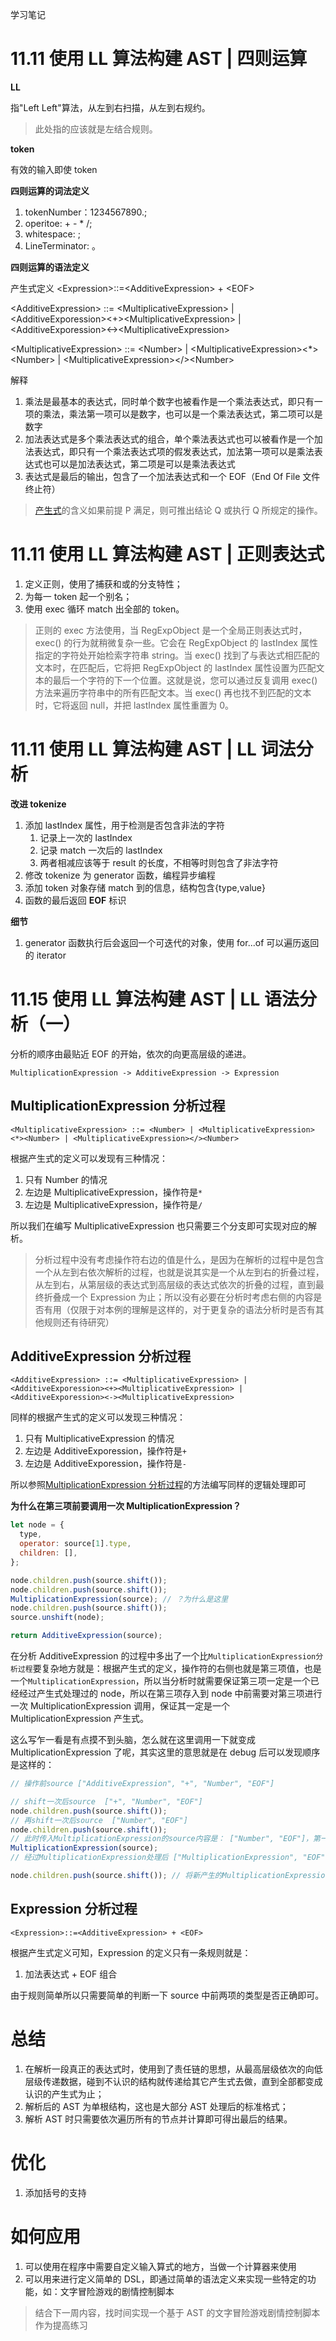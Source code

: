 学习笔记

# 11.11 使用 LL 算法构建 AST | 四则运算

**LL**

指"Left Left"算法，从左到右扫描，从左到右规约。

> 此处指的应该就是左结合规则。

**token**

有效的输入即使 token

**四则运算的词法定义**

1. tokenNumber：1234567890.;
2. operitoe: + - \* /;
3. whitespace: <SP>;
4. LineTerminator: <LR><CR>。

**四则运算的语法定义**

产生式定义
\<Expression\>::=\<AdditiveExpression\> + \<EOF\>

\<AdditiveExpression\> ::= \<MultiplicativeExpression\> | \<AdditiveExporession\><+>\<MultiplicativeExpression\> | \<AdditiveExporession\><->\<MultiplicativeExpression\>

\<MultiplicativeExpression\> ::= \<Number\> | \<MultiplicativeExpression\><\*>\<Number\> | \<MultiplicativeExpression\></>\<Number\>

解释

1. 乘法是最基本的表达式，同时单个数字也被看作是一个乘法表达式，即只有一项的乘法，乘法第一项可以是数字，也可以是一个乘法表达式，第二项可以是数字
2. 加法表达式是多个乘法表达式的组合，单个乘法表达式也可以被看作是一个加法表达式，即只有一个乘法表达式项的假发表达式，加法第一项可以是乘法表达式也可以是加法表达式，第二项是可以是乘法表达式
3. 表达式是最后的输出，包含了一个加法表达式和一个 EOF（End Of File 文件终止符）

> [产生式](https://baike.baidu.com/item/%E4%BA%A7%E7%94%9F%E5%BC%8F%E8%A1%A8%E7%A4%BA%E6%B3%95/9877764)的含义如果前提 P 满足，则可推出结论 Q 或执行 Q 所规定的操作。

# 11.11 使用 LL 算法构建 AST | 正则表达式

1. 定义正则，使用了捕获和或的分支特性；
2. 为每一 token 起一个别名；
3. 使用 exec 循环 match 出全部的 token。

> 正则的 exec 方法使用，当 RegExpObject 是一个全局正则表达式时，exec() 的行为就稍微复杂一些。它会在 RegExpObject 的 lastIndex 属性指定的字符处开始检索字符串 string。当 exec() 找到了与表达式相匹配的文本时，在匹配后，它将把 RegExpObject 的 lastIndex 属性设置为匹配文本的最后一个字符的下一个位置。这就是说，您可以通过反复调用 exec() 方法来遍历字符串中的所有匹配文本。当 exec() 再也找不到匹配的文本时，它将返回 null，并把 lastIndex 属性重置为 0。

# 11.11 使用 LL 算法构建 AST | LL 词法分析

**改进 tokenize**

1. 添加 lastIndex 属性，用于检测是否包含非法的字符
   1. 记录上一次的 lastIndex
   2. 记录 match 一次后的 lastIndex
   3. 两者相减应该等于 result 的长度，不相等时则包含了非法字符
2. 修改 tokenize 为 generator 函数，编程异步编程
3. 添加 token 对象存储 match 到的信息，结构包含{type,value}
4. 函数的最后返回 **EOF** 标识

**细节**

1. generator 函数执行后会返回一个可迭代的对象，使用 for...of 可以遍历返回的 iterator

# 11.15 使用 LL 算法构建 AST | LL 语法分析（一）

分析的顺序由最贴近 EOF 的开始，依次的向更高层级的递进。

```
MultiplicationExpression -> AdditiveExpression -> Expression
```

## MultiplicationExpression 分析过程

```
<MultiplicativeExpression> ::= <Number> | <MultiplicativeExpression><*><Number> | <MultiplicativeExpression></><Number>
```

根据产生式的定义可以发现有三种情况：

1. 只有 Number 的情况
2. 左边是 MultiplicativeExpression，操作符是`*`
3. 左边是 MultiplicativeExpression，操作符是`/`

所以我们在编写 MultiplicativeExpression 也只需要三个分支即可实现对应的解析。

> 分析过程中没有考虑操作符右边的值是什么，是因为在解析的过程中是包含一个从左到右依次解析的过程，也就是说其实是一个从左到右的折叠过程，从左到右，从第层级的表达式到高层级的表达式依次的折叠的过程，直到最终折叠成一个 Expression 为止；所以没有必要在分析时考虑右侧的内容是否有用（仅限于对本例的理解是这样的，对于更复杂的语法分析时是否有其他规则还有待研究）

## AdditiveExpression 分析过程

```
<AdditiveExpression> ::= <MultiplicativeExpression> | <AdditiveExporession><+><MultiplicativeExpression> | <AdditiveExporession><-><MultiplicativeExpression>
```

同样的根据产生式的定义可以发现三种情况：

1. 只有 MultiplicativeExpression 的情况
2. 左边是 AdditiveExporession，操作符是`+`
3. 左边是 AdditiveExporession，操作符是`-`

所以参照[MultiplicationExpression 分析过程](#multiplicationexpression分析过程)的方法编写同样的逻辑处理即可

**为什么在第三项前要调用一次 MultiplicationExpression？**

```js
let node = {
  type,
  operator: source[1].type,
  children: [],
};

node.children.push(source.shift());
node.children.push(source.shift());
MultiplicationExpression(source); // ？为什么是这里
node.children.push(source.shift());
source.unshift(node);

return AdditiveExpression(source);
```

在分析 AdditiveExpression 的过程中多出了一个比`MultiplicationExpression分析过程`要复杂地方就是：根据产生式的定义，操作符的右侧也就是第三项值，也是一个`MultiplicationExpression`，所以当分析时就需要保证第三项一定是一个已经经过产生式处理过的 node，所以在第三项存入到 node 中前需要对第三项进行一次 MultiplicationExpression 调用，保证其一定是一个 MultiplicationExpression 产生式。

这么写乍一看是有点摸不到头脑，怎么就在这里调用一下就变成 MultiplicationExpression 了呢，其实这里的意思就是在 debug 后可以发现顺序是这样的：

```js
// 操作前source ["AdditiveExpression", "+", "Number", "EOF"]

// shift一次后source  ["+", "Number", "EOF"]
node.children.push(source.shift());
// 再shift一次后source  ["Number", "EOF"]
node.children.push(source.shift());
// 此时传入MultiplicationExpression的source内容是： ["Number", "EOF"]，第一项已经是目标项了（AdditiveExpression中的第三项），此时经过MultiplicationExpression处理后source[0]成功转换成一个MultiplicationExpression
MultiplicationExpression(source);
// 经过MultiplicationExpression处理后 ["MultiplicationExpression", "EOF"]

node.children.push(source.shift()); // 将新产生的MultiplicationExpression添加到node中
```

## Expression 分析过程

```
<Expression>::=<AdditiveExpression> + <EOF>
```

根据产生式定义可知，Expression 的定义只有一条规则就是：

1. 加法表达式 + EOF 组合

由于规则简单所以只需要简单的判断一下 source 中前两项的类型是否正确即可。

# 总结

1. 在解析一段真正的表达式时，使用到了责任链的思想，从最高层级依次的向低层级传递数据，碰到不认识的结构就传递给其它产生式去做，直到全部都变成认识的产生式为止；
2. 解析后的 AST 为单根结构，这也是大部分 AST 处理后的标准格式；
3. 解析 AST 时只需要依次遍历所有的节点并计算即可得出最后的结果。

# 优化

1. 添加括号的支持

# 如何应用

1. 可以使用在程序中需要自定义输入算式的地方，当做一个计算器来使用
2. 可以用来进行定义简单的 DSL，即通过简单的语法定义来实现一些特定的功能，如：文字冒险游戏的剧情控制脚本

> 结合下一周内容，找时间实现一个基于 AST 的文字冒险游戏剧情控制脚本作为提高练习
